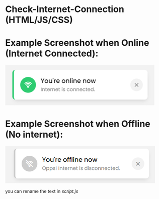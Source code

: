 # Check-Internet-Connection (HTML/JS/CSS)

# Example Screenshot when Online (Internet Connected):
![image](https://github.com/JiaLe0709/Check-Internet-Connection-HTML-JS-CSS-/blob/main/online.png)

# Example Screenshot when Offline (No internet):
![image](https://github.com/JiaLe0709/Check-Internet-Connection-HTML-JS-CSS-/blob/main/offline.png)

you can rename the text in *script.js*
